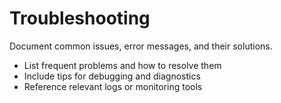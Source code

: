 # Troubleshooting

Document common issues, error messages, and their solutions.

- List frequent problems and how to resolve them
- Include tips for debugging and diagnostics
- Reference relevant logs or monitoring tools
